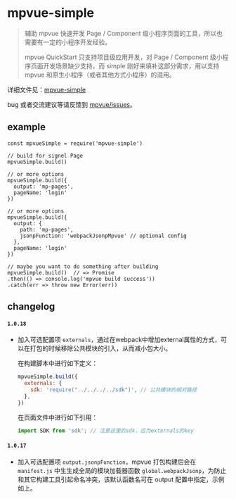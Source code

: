 # mpvue-simple

> 辅助 mpvue 快速开发 Page / Component 级小程序页面的工具，所以也需要有一定的小程序开发经验。
>
> mpvue QuickStart 只支持项目级应用开发，对 Page / Component 级小程序页面开发场景缺少支持，而 simple 刚好来填补这部分需求，用以支持 mpvue 和原生小程序（或者其他方式小程序）的混用。

详细文件见：[mpvue-simple](http://mpvue.com/mpvue/simple)

bug 或者交流建议等请反馈到 [mpvue/issues](https://github.com/Meituan-Dianping/mpvue/issues)。

## example
```
const mpvueSimple = require('mpvue-simple')

// build for signel Page
mpvueSimple.build()

// or more options
mpvueSimple.build({
  output: 'mp-pages',
  pageName: 'login'
})

// or more options
mpvueSimple.build({
  output: {
    path: 'mp-pages',
    jsonpFunction: 'webpackJsonpMpvue' // optional config
  },
  pageName: 'login'
})

// maybe you want to do something after building
mpvueSimple.build()  // => Promise
.then(() => console.log('mpvue build success'))
.catch(err => throw new Error(err))
```

## changelog
#### `1.0.18`

- 加入可选配置项 `externals`，通过在webpack中增加external属性的方式，可以在打包的时候移除公共模块的引入，从而减小包大小。

  在构建脚本中进行如下定义：

    ```javascript
  mpvueSimple.build({
      externals: {
      	sdk: 'require("../../../../sdk")', // 公共模块的相对路径
      },
  })
    ```

  在页面文件中进行如下引用：

    ```javascript
  import SDK from 'sdk'; // 注意这里的sdk，应为externals的key
    ```




#### `1.0.17`

- 加入可选配置项 `output.jsonpFunction`，mpvue 打包构建后会在 `manifest.js` 中生生成全局的模块加载器函数 `global.webpackJsonp`，为防止和其它构建工具引起命名冲突，该默认函数名可在 output 配置中指定，示例如上。

